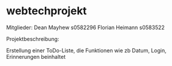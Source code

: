 # webtechprojekt
Mitglieder:
Dean Mayhew     s0582296
Florian Heimann s0583522

Projektbeschreibung:

Erstellung einer ToDo-Liste, die Funktionen wie zb Datum, Login, Erinnerungen beinhaltet
